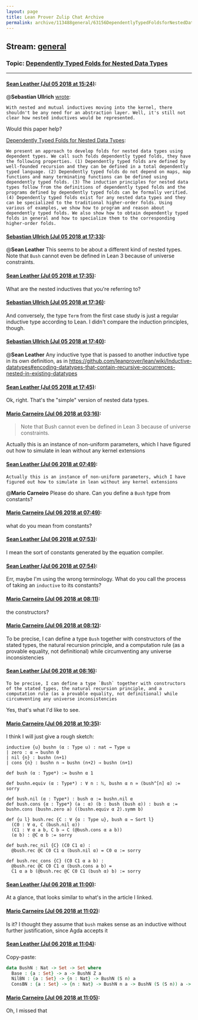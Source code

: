 ```yaml
---
layout: page
title: Lean Prover Zulip Chat Archive 
permalink: archive/113488general/63156DependentlyTypedFoldsforNestedDataTypes.html
---
```


## Stream: [general](index.html)
### Topic: [Dependently Typed Folds for Nested Data Types](63156DependentlyTypedFoldsforNestedDataTypes.html)

---

#### [Sean Leather (Jul 05 2018 at 15:24)](https://leanprover.zulipchat.com/#narrow/stream/113488-general/topic/Dependently%20Typed%20Folds%20for%20Nested%20Data%20Types/near/129137513):
@**Sebastian Ullrich** [wrote](https://leanprover.zulipchat.com/#narrow/stream/113488-general/subject/cases/near/126323093):

```quote
With nested and mutual inductives moving into the kernel, there shouldn't be any need for an abstraction layer. Well, it's still not clear how nested inductives would be represented.
```

Would this paper help?

[Dependently Typed Folds for Nested Data Types](https://arxiv.org/abs/1806.05230):

```quote
We present an approach to develop folds for nested data types using dependent types. We call such folds dependently typed folds, they have the following properties. (1) Dependently typed folds are defined by well-founded recursion and they can be defined in a total dependently typed language. (2) Dependently typed folds do not depend on maps, map functions and many terminating functions can be defined using dependently typed folds. (3) The induction principles for nested data types follow from the definitions of dependently typed folds and the programs defined by dependently typed folds can be formally verified. (4) Dependently typed folds exist for any nested data types and they can be specialized to the traditional higher-order folds. Using various of examples, we show how to program and reason about dependently typed folds. We also show how to obtain dependently typed folds in general and how to specialize them to the corresponding higher-order folds.
```

#### [Sebastian Ullrich (Jul 05 2018 at 17:33)](https://leanprover.zulipchat.com/#narrow/stream/113488-general/topic/Dependently%20Typed%20Folds%20for%20Nested%20Data%20Types/near/129145511):
@**Sean Leather** This seems to be about a different kind of nested types. Note that `Bush` cannot even be defined in Lean 3 because of universe constraints.

#### [Sean Leather (Jul 05 2018 at 17:35)](https://leanprover.zulipchat.com/#narrow/stream/113488-general/topic/Dependently%20Typed%20Folds%20for%20Nested%20Data%20Types/near/129145627):
What are the nested inductives that you're referring to?

#### [Sebastian Ullrich (Jul 05 2018 at 17:36)](https://leanprover.zulipchat.com/#narrow/stream/113488-general/topic/Dependently%20Typed%20Folds%20for%20Nested%20Data%20Types/near/129145672):
And conversely, the type `Term` from the first case study is just a regular inductive type according to Lean. I didn't compare the induction principles, though.

#### [Sebastian Ullrich (Jul 05 2018 at 17:40)](https://leanprover.zulipchat.com/#narrow/stream/113488-general/topic/Dependently%20Typed%20Folds%20for%20Nested%20Data%20Types/near/129145876):
@**Sean Leather**  Any inductive type that is passed to another inductive type in its own definition, as in https://github.com/leanprover/lean/wiki/Inductive-datatypes#encoding-datatypes-that-contain-recursive-occurrences-nested-in-existing-datatypes

#### [Sean Leather (Jul 05 2018 at 17:45)](https://leanprover.zulipchat.com/#narrow/stream/113488-general/topic/Dependently%20Typed%20Folds%20for%20Nested%20Data%20Types/near/129146139):
Ok, right. That's the "simple" version of nested data types.

#### [Mario Carneiro (Jul 06 2018 at 03:16)](https://leanprover.zulipchat.com/#narrow/stream/113488-general/topic/Dependently%20Typed%20Folds%20for%20Nested%20Data%20Types/near/129175542):
> Note that Bush cannot even be defined in Lean 3 because of universe constraints.

Actually this is an instance of non-uniform parameters, which I have figured out how to simulate in lean without any kernel extensions

#### [Sean Leather (Jul 06 2018 at 07:49)](https://leanprover.zulipchat.com/#narrow/stream/113488-general/topic/Dependently%20Typed%20Folds%20for%20Nested%20Data%20Types/near/129183673):
```quote
Actually this is an instance of non-uniform parameters, which I have figured out how to simulate in lean without any kernel extensions
```

@**Mario Carneiro** Please do share. Can you define a `Bush` type from constants?

#### [Mario Carneiro (Jul 06 2018 at 07:49)](https://leanprover.zulipchat.com/#narrow/stream/113488-general/topic/Dependently%20Typed%20Folds%20for%20Nested%20Data%20Types/near/129183675):
what do you mean from constants?

#### [Sean Leather (Jul 06 2018 at 07:53)](https://leanprover.zulipchat.com/#narrow/stream/113488-general/topic/Dependently%20Typed%20Folds%20for%20Nested%20Data%20Types/near/129183799):
I mean the sort of constants generated by the equation compiler.

#### [Sean Leather (Jul 06 2018 at 07:54)](https://leanprover.zulipchat.com/#narrow/stream/113488-general/topic/Dependently%20Typed%20Folds%20for%20Nested%20Data%20Types/near/129183844):
Err, maybe I'm using the wrong terminology. What do you call the process of taking an `inductive` to its constants?

#### [Mario Carneiro (Jul 06 2018 at 08:11)](https://leanprover.zulipchat.com/#narrow/stream/113488-general/topic/Dependently%20Typed%20Folds%20for%20Nested%20Data%20Types/near/129184389):
the constructors?

#### [Mario Carneiro (Jul 06 2018 at 08:12)](https://leanprover.zulipchat.com/#narrow/stream/113488-general/topic/Dependently%20Typed%20Folds%20for%20Nested%20Data%20Types/near/129184456):
To be precise, I can define a type `Bush` together with constructors of the stated types, the natural recursion principle, and a computation rule (as a provable equality, not definitional) while circumventing any universe inconsistencies

#### [Sean Leather (Jul 06 2018 at 08:16)](https://leanprover.zulipchat.com/#narrow/stream/113488-general/topic/Dependently%20Typed%20Folds%20for%20Nested%20Data%20Types/near/129184572):
```quote
To be precise, I can define a type `Bush` together with constructors of the stated types, the natural recursion principle, and a computation rule (as a provable equality, not definitional) while circumventing any universe inconsistencies
```
Yes, that's what I'd like to see.

#### [Mario Carneiro (Jul 06 2018 at 10:35)](https://leanprover.zulipchat.com/#narrow/stream/113488-general/topic/Dependently%20Typed%20Folds%20for%20Nested%20Data%20Types/near/129189453):
I think I will just give a rough sketch:
```lean
inductive {u} bushn (α : Type u) : nat → Type u
| zero : α → bushn 0
| nil {n} : bushn (n+1)
| cons {n} : bushn n → bushn (n+2) → bushn (n+1)

def bush (α : Type*) := bushn α 1

def bushn.equiv (α : Type*) : ∀ n : ℕ, bushn α n ≃ (bush^[n] α) := sorry

def bush.nil (α : Type*) : bush α := bushn.nil α
def bush.cons {α : Type*} (a : α) (b : bush (bush α)) : bush α :=
bushn.cons (bushn.zero a) ((bushn.equiv α 2).symm b)

def {u l} bush.rec {C : ∀ {α : Type u}, bush α → Sort l}
  (C0 : ∀ α, C (bush.nil α))
  (C1 : ∀ α a b, C b → C (@bush.cons α a b))
  (α b) : @C α b := sorry

def bush.rec_nil {C} (C0 C1 α) :
  @bush.rec @C C0 C1 α (bush.nil α) = C0 α := sorry

def bush.rec_cons {C} (C0 C1 α a b) :
  @bush.rec @C C0 C1 α (bush.cons a b) =
  C1 α a b (@bush.rec @C C0 C1 (bush α) b) := sorry
```

#### [Sean Leather (Jul 06 2018 at 11:00)](https://leanprover.zulipchat.com/#narrow/stream/113488-general/topic/Dependently%20Typed%20Folds%20for%20Nested%20Data%20Types/near/129190374):
At a glance, that looks similar to what's in the article I linked.

#### [Mario Carneiro (Jul 06 2018 at 11:02)](https://leanprover.zulipchat.com/#narrow/stream/113488-general/topic/Dependently%20Typed%20Folds%20for%20Nested%20Data%20Types/near/129190460):
Is it? I thought they assume that `bush` makes sense as an inductive without further justification, since Agda accepts it

#### [Sean Leather (Jul 06 2018 at 11:04)](https://leanprover.zulipchat.com/#narrow/stream/113488-general/topic/Dependently%20Typed%20Folds%20for%20Nested%20Data%20Types/near/129190525):
Copy-paste:
```agda
data BushN : Nat -> Set -> Set where
  Base : {a : Set} -> a -> BushN Z a
  NilBN : {a : Set} -> {n : Nat} -> BushN (S n) a
  ConsBN : {a : Set} -> {n : Nat} -> BushN n a -> BushN (S (S n)) a -> BushN (S n) a
```

#### [Mario Carneiro (Jul 06 2018 at 11:05)](https://leanprover.zulipchat.com/#narrow/stream/113488-general/topic/Dependently%20Typed%20Folds%20for%20Nested%20Data%20Types/near/129190559):
Oh, I missed that

